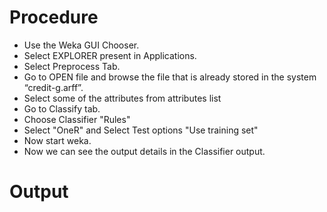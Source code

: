 # Procedure
- Use the Weka GUI Chooser.
- Select EXPLORER present in Applications.
- Select Preprocess Tab.
- Go to OPEN file and browse the file that is already stored in the system “credit-g.arff”.
- Select some of the attributes from attributes list
- Go to Classify tab.
- Choose Classifier "Rules"
- Select "OneR" and Select Test options "Use training set" 
- Now start weka. 
- Now we can see the output details in the Classifier output.
# Output
